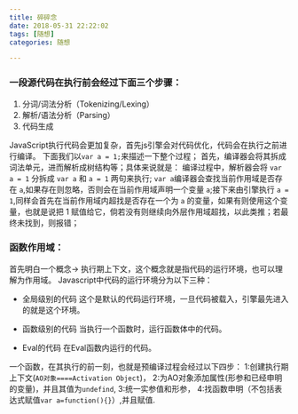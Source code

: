 ```yaml
---
title: 碎碎念
date: 2018-05-31 22:22:02
tags: [随想]
categories: 随想

---
```


### 一段源代码在执行前会经过下面三个步骤：

1. 分词/词法分析（Tokenizing/Lexing）
2. 解析/语法分析（Parsing）
3. 代码生成

JavaScript执行代码会更加复杂，首先js引擎会对代码优化，代码会在执行之前进行编译。
下面我们以`var a = 1;`来描述一下整个过程；
首先，编译器会将其拆成词法单元，进而解析成树结构等；具体来说就是：
编译过程中，解析器会将 `var a = 1` 分拆成 `var a` 和 `a = 1` 两句来执行; `var a`编译器会查找当前作用域是否存在 `a`,如果存在则忽略，否则会在当前作用域声明一个变量 `a`;接下来由引擎执行 `a = 1`,同样会首先在当前作用域内超找是否存在一个为 `a` 的变量，如果有则使用这个变量，也就是说把 1 赋值给它，倘若没有则继续向外层作用域超找，以此类推；若最终未找到，则报错；

### 函数作用域：
首先明白一个概念-> 执行期上下文，这个概念就是指代码的运行环境，也可以理解为作用域。
Javascript中代码的运行环境分为以下三种：
- 全局级别的代码 这个是默认的代码运行环境，一旦代码被载入，引擎最先进入的就是这个环境。

- 函数级别的代码 当执行一个函数时，运行函数体中的代码。

- Eval的代码 在Eval函数内运行的代码。

一个函数，在其执行的前一刻，也就是预编译过程会经过以下四步：
1:创建执行期上下文(`AO对象====Activation Object`)，
2:为AO对象添加属性(形参和已经申明的变量)，并且其值为`undefind`,
3:统一实参值和形参，
4:找函数申明（不包括表达式赋值`var a=function(){}`）,并且赋值.

